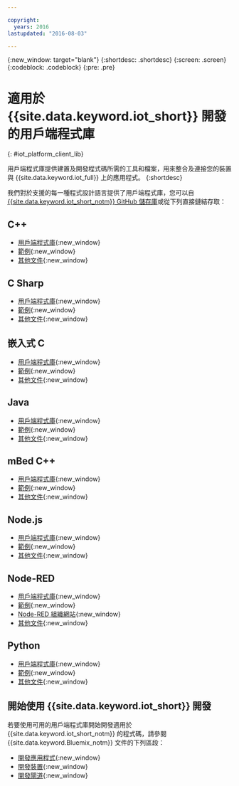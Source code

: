 ```yaml
---

copyright:
  years: 2016
lastupdated: "2016-08-03"

---
```


{:new_window: target="blank"}
{:shortdesc: .shortdesc}
{:screen: .screen}
{:codeblock: .codeblock}
{:pre: .pre}

# 適用於 {{site.data.keyword.iot_short}} 開發的用戶端程式庫
{: #iot_platform_client_lib}

用戶端程式庫提供建置及開發程式碼所需的工具和檔案，用來整合及連接您的裝置與 {{site.data.keyword.iot_full}} 上的應用程式。
{:shortdesc}

我們對於支援的每一種程式設計語言提供了用戶端程式庫，您可以自 [{{site.data.keyword.iot_short_notm}} GitHub 儲存庫](https://github.com/ibm-watson-iot)或從下列直接鏈結存取：

## C++

- [用戶端程式庫](https://github.com/ibm-watson-iot/iot-cpp){:new_window}
- [範例](https://github.com/ibm-watson-iot/iot-cpp/tree/master/samples){:new_window}
- [其他文件](https://github.com/ibm-watson-iot/iot-cpp/blob/master/README.md){:new_window}

## C Sharp
- [用戶端程式庫](https://github.com/ibm-watson-iot/iot-csharp){:new_window}
- [範例](https://github.com/ibm-watson-iot/iot-csharp/tree/master/sample){:new_window}
- [其他文件](https://github.com/ibm-watson-iot/iot-csharp/blob/master/README.md){:new_window}

## 嵌入式 C

- [用戶端程式庫](https://github.com/ibm-watson-iot/iot-embeddedc){:new_window}
- [範例](https://github.com/ibm-watson-iot/iot-embeddedc/tree/master/samples){:new_window}
- [其他文件](https://github.com/ibm-watson-iot/iot-embeddedc/blob/master/README.md){:new_window}


## Java
- [用戶端程式庫](https://github.com/ibm-watson-iot/iot-java){:new_window}
- [範例](https://github.com/ibm-watson-iot/iot-java#samples){:new_window}
- [其他文件](https://github.com/ibm-watson-iot/iot-java/blob/master/README.md){:new_window}

## mBed C++

- [用戶端程式庫](https://developer.mbed.org/teams/IBM_IoT/code/IBMIoTF/){:new_window}
- [範例](https://developer.mbed.org/teams/IBM_IoT/code/IBMIoTClientLibrarySample/){:new_window}
- [其他文件](http://iotf.readthedocs.io/en/latest/devices/libraries/mbedcpp.html){:new_window}

## Node.js
- [用戶端程式庫](https://github.com/ibm-watson-iot/iot-nodejs){:new_window}
- [範例](https://github.com/ibm-watson-iot/iot-nodejs/tree/master/samples){:new_window}
- [其他文件](https://github.com/ibm-watson-iot/iot-nodejs/blob/master/README.md){:new_window}

## Node-RED
- [用戶端程式庫](https://github.com/ibm-watson-iot/iot-nodered){:new_window}
- [範例](https://github.com/ibm-watson-iot/iot-nodered/tree/master/samples/rpi){:new_window}
- [Node-RED 組織網站](http://nodered.org/){:new_window}
- [其他文件](https://github.com/ibm-watson-iot/iot-nodered/blob/master/README.md){:new_window}

## Python
- [用戶端程式庫](https://github.com/ibm-watson-iot/iot-python){:new_window}
- [範例](https://github.com/ibm-watson-iot/iot-python/tree/master/samples){:new_window}
- [其他文件](https://github.com/ibm-watson-iot/iot-python/blob/master/README.rst){:new_window}

## 開始使用 {{site.data.keyword.iot_short}} 開發

若要使用可用的用戶端程式庫開始開發適用於 {{site.data.keyword.iot_short_notm}} 的程式碼，請參閱 {{site.data.keyword.Bluemix_notm}} 文件的下列區段：

- [開發應用程式](applications/api.html){:new_window}
- [開發裝置](devices/api.html){:new_window}
- [開發閘道](gateways/mqtt.html){:new_window}
